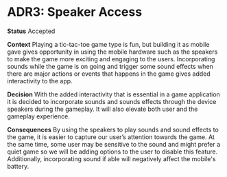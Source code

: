 # ADR3: Speaker Access

**Status**
Accepted

**Context**
Playing a tic-tac-toe game type is fun, but building it as mobile gave gives opportunity in using the mobile hardware such as the speakers to make the game more exciting and engaging to the users. Incorporating sounds while the game is on going and trigger some sound effects when there are major actions or events that happens in the game gives added interactivity to the app.

**Decision**
With the added interactivity that is essential in a game application it is decided to incorporate sounds and sounds effects through the device speakers during the gameplay. It will also elevate both user and the gameplay experience.

**Consequences**
By using the speakers to play sounds and sound effects to the game, it is easier to capture our user’s attention towards the game. At the same time, some user may be sensitive to the sound and might prefer a quiet game so we will be adding options to the user to disable this feature. Additionally, incorporating sound if able will negatively affect the mobile's battery.
